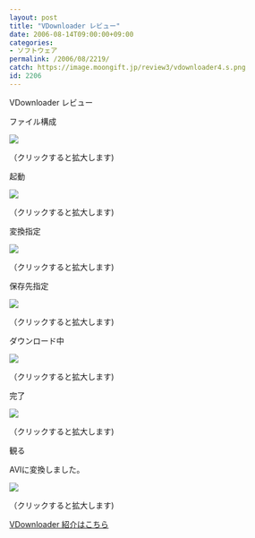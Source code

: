 ```yaml
---
layout: post
title: "VDownloader レビュー"
date: 2006-08-14T09:00:00+09:00
categories:
- ソフトウェア
permalink: /2006/08/2219/
catch: https://image.moongift.jp/review3/vdownloader4.s.png
id: 2206
---
```

VDownloader レビュー  
<!--more-->

ファイル構成

  

[![](https://image.moongift.jp/review3/vdownloader1.s.png)](https://image.moongift.jp/review3/vdownloader1.png)  
  
（クリックすると拡大します)

  

起動

  

[![](https://image.moongift.jp/review3/vdownloader2.s.png)](https://image.moongift.jp/review3/vdownloader2.png)  
  
（クリックすると拡大します)

  

変換指定

  

[![](https://image.moongift.jp/review3/vdownloader3.s.png)](https://image.moongift.jp/review3/vdownloader3.png)  
  
（クリックすると拡大します)

  

保存先指定

  

[![](https://image.moongift.jp/review3/vdownloader4.s.png)](https://image.moongift.jp/review3/vdownloader4.png)  
  
（クリックすると拡大します)

  

ダウンロード中

  

[![](https://image.moongift.jp/review3/vdownloader5.s.png)](https://image.moongift.jp/review3/vdownloader5.png)  
  
（クリックすると拡大します)

  

完了

  

[![](https://image.moongift.jp/review3/vdownloader6.s.png)](https://image.moongift.jp/review3/vdownloader6.png)  
  
（クリックすると拡大します)

  

観る

  

AVIに変換しました。

  

[![](https://image.moongift.jp/review3/vdownloader7.s.png)](https://image.moongift.jp/review3/vdownloader7.png)  
  
（クリックすると拡大します)

  

[VDownloader 紹介はこちら](http://fw.moongift.jp/intro/i-2213.html)

